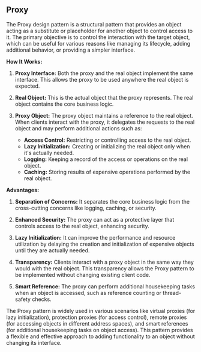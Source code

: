 ## Proxy

The Proxy design pattern is a structural pattern that provides an object acting as a substitute or placeholder for another object to control access to it. The primary objective is to control the interaction with the target object, which can be useful for various reasons like managing its lifecycle, adding additional behavior, or providing a simpler interface.

**How It Works:**

1. **Proxy Interface:** Both the proxy and the real object implement the same interface. This allows the proxy to be used anywhere the real object is expected.

2. **Real Object:** This is the actual object that the proxy represents. The real object contains the core business logic.

3. **Proxy Object:** The proxy object maintains a reference to the real object. When clients interact with the proxy, it delegates the requests to the real object and may perform additional actions such as:

    - **Access Control:** Restricting or controlling access to the real object.
    - **Lazy Initialization:** Creating or initializing the real object only when it's actually needed.
    - **Logging:** Keeping a record of the access or operations on the real object.
    - **Caching:** Storing results of expensive operations performed by the real object.

**Advantages:**

1. **Separation of Concerns:** It separates the core business logic from the cross-cutting concerns like logging, caching, or security.

2. **Enhanced Security:** The proxy can act as a protective layer that controls access to the real object, enhancing security.

3. **Lazy Initialization:** It can improve the performance and resource utilization by delaying the creation and initialization of expensive objects until they are actually needed.

4. **Transparency:** Clients interact with a proxy object in the same way they would with the real object. This transparency allows the Proxy pattern to be implemented without changing existing client code.

5. **Smart Reference:** The proxy can perform additional housekeeping tasks when an object is accessed, such as reference counting or thread-safety checks.

The Proxy pattern is widely used in various scenarios like virtual proxies (for lazy initialization), protection proxies (for access control), remote proxies (for accessing objects in different address spaces), and smart references (for additional housekeeping tasks on object access). This pattern provides a flexible and effective approach to adding functionality to an object without changing its interface.